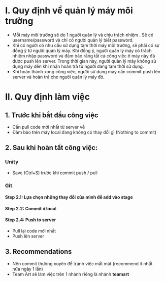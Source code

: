 # I. Quy định về quản lý máy môi trường
- Mỗi máy môi trường sẽ do 1 người quản lý và chịu trách nhiệm . Sẽ có username/password và chỉ có người quản lý biết password. 
- Khi có người có nhu cầu sử dụng tạm thời máy môi trường, sẽ phải có sự đồng ý từ người quản lý máy. Khi đồng ý, người quản lý máy có trách nhiệm nhập password và đảm bảo rằng tất cả công việc ở máy này đã được push lên server. Trong thời gian này, người quản lý máy không sử dụng máy đến khi nhận hoàn trả từ người đang tạm thời sử dụng. 
- Khi hoàn thành xong công việc, người sử dụng máy cần commit push lên server và hoàn trả cho người quản lý máy đó. 
  

# II. Quy định làm việc

## 1. Trước khi bắt đầu công việc
- Cần pull code mới nhất từ server về
- Đảm bảo trên máy local đang không có thay đổi gì (Nothing to commit)

## 2. Sau khi hoàn tất công việc:

### Unity
- Save (Ctrl+S) trước khi commit push / pull

### Git
#### Step 2.1: Lựa chọn những thay đổi của mình để add vào stage

#### Step 2.2: Commit ở local

#### Step 2.4: Push to server
- Pull lại code mới nhất
- Push lên server
 
## 3. Recommendations
- Nên commit thường xuyên để tránh việc mất mát (recommend ít nhất nửa ngày 1 lần)
- Team Art sẽ làm việc trên 1 nhánh riêng là nhánh **teamart**
